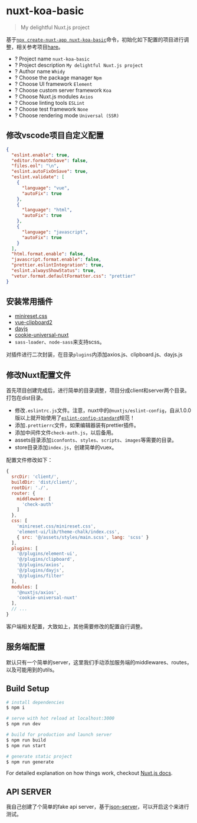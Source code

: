 # nuxt-koa-basic

> My delightful Nuxt.js project

基于[`npx create-nuxt-app nuxt-koa-basic`](https://zh.nuxtjs.org/guide/installation)命令，初始化如下配置的项目进行调整，相关参考项目[hare](https://github.com/clarkdo/hare)。

* ? Project name `nuxt-koa-basic`
* ? Project description `My delightful Nuxt.js project`
* ? Author name `Whidy`
* ? Choose the package manager `Npm`
* ? Choose UI framework `Element`
* ? Choose custom server framework `Koa`
* ? Choose Nuxt.js modules `Axios`
* ? Choose linting tools `ESLint`
* ? Choose test framework `None`
* ? Choose rendering mode `Universal (SSR)`

## 修改vscode项目自定义配置

```json
{
  "eslint.enable": true,
  "editor.formatOnSave": false,
  "files.eol": "\n",
  "eslint.autoFixOnSave": true,
  "eslint.validate": [
    {
      "language": "vue",
      "autoFix": true
    },
    {
      "language": "html",
      "autoFix": true
    },
    {
      "language": "javascript",
      "autoFix": true
    }
  ],
  "html.format.enable": false,
  "javascript.format.enable": false,
  "prettier.eslintIntegration": true,
  "eslint.alwaysShowStatus": true,
  "vetur.format.defaultFormatter.css": "prettier"
}
```

## 安装常用插件

* [minireset.css](https://github.com/jgthms/minireset.css)
* [vue-clipboard2](https://github.com/Inndy/vue-clipboard2)
* [dayjs](https://github.com/iamkun/dayjs)
* [cookie-universal-nuxt](https://github.com/microcipcip/cookie-universal/tree/master/packages/cookie-universal-nuxt)
* `sass-loader`、`node-sass`来支持scss。

对插件进行二次封装，在目录`plugins`内添加axios.js、clipboard.js、dayjs.js

## 修改Nuxt配置文件

首先项目创建完成后，进行简单的目录调整，项目分成client和server两个目录。打包在dist目录。

* 修改`.eslintrc.js`文件。注意，nuxt中的`@nuxtjs/eslint-config`，自从1.0.0版以上就开始使用了[`eslint-config-standard`](https://github.com/standard/eslint-config-standard)规范！
* 添加`.prettierrc`文件，如果编辑器装有prettier插件。
* 添加中间件文件`check-auth.js`，以后备用。
* assets目录添加`iconfonts`、`styles`、`scripts`、`images`等需要的目录。
* store目录添加`index.js`，创建简单的vuex。

配置文件修改如下：

```javascript
{
  srcDir: 'client/',
  buildDir: 'dist/client/',
  rootDir: './',
  router: {
    middleware: [
      'check-auth'
    ]
  },
  css: [
    'minireset.css/minireset.css',
    'element-ui/lib/theme-chalk/index.css',
    { src: '@/assets/styles/main.scss', lang: 'scss' }
  ],
  plugins: [
    '@/plugins/element-ui',
    '@/plugins/clipboard',
    '@/plugins/axios',
    '@/plugins/dayjs',
    '@/plugins/filter'
  ],
  modules: [
    '@nuxtjs/axios',
    'cookie-universal-nuxt'
  ],
  // ...
}
```

客户端相关配置，大致如上，其他需要修改的配置自行调整。

## 服务端配置

默认只有一个简单的server，这里我们手动添加服务端的middlewares、routes，以及可能用到的utils。

## Build Setup

``` bash
# install dependencies
$ npm i

# serve with hot reload at localhost:3000
$ npm run dev

# build for production and launch server
$ npm run build
$ npm run start

# generate static project
$ npm run generate
```

For detailed explanation on how things work, checkout [Nuxt.js docs](https://nuxtjs.org).

## API SERVER

我自己创建了个简单的fake api server，基于[json-server](api-json-server)，可以开启这个来进行测试。
